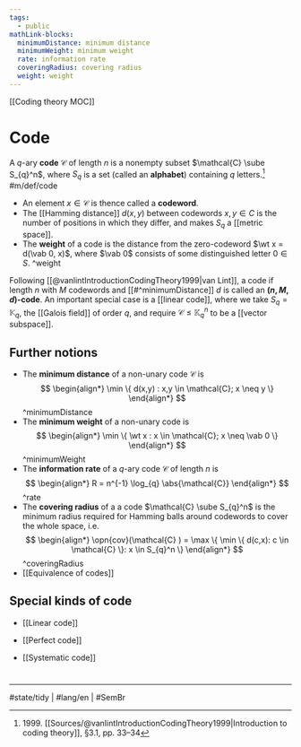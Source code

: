 ```yaml
---
tags:
  - public
mathLink-blocks:
  minimumDistance: minimum distance
  minimumWeight: minimum weight
  rate: information rate
  coveringRadius: covering radius
  weight: weight
---
```

[[Coding theory MOC]]
# Code

A $q$-ary **code** $\mathcal{C}$ of length $n$ is a nonempty subset $\mathcal{C} \sube S_{q}^n$,
where $S_{q}$ is a set (called an **alphabet**) containing $q$ letters.[^1999] #m/def/code 

- An element $x \in \mathcal{C}$ is thence called a **codeword**.
- The [[Hamming distance]] $d(x,y)$ between codewords $x,y \in C$ is the number of positions in which they differ, and makes $S_{q}$ a [[metric space]].
- The **weight** of a code is the distance from the zero-codeword $\wt x = d(\vab 0, x)$,
  where $\vab 0$ consists of some distinguished letter $0 \in S$. ^weight

Following [[@vanlintIntroductionCodingTheory1999|van Lint]], a code if length $n$ with $M$ codewords and [[#^minimumDistance]] $d$ is called an **$(n,M,d)$-code**.
An important special case is a [[linear code]], where we take $S_{q} = \mathbb{K}_{q}$, the [[Galois field]] of order $q$, and require $\mathcal{C} \leq \mathbb{K}_{q}^n$ to be a [[vector subspace]].


## Further notions

- The **minimum distance** of a non-unary code $\mathcal{C}$ is
$$
\begin{align*}
\min \{ d(x,y) : x,y \in \mathcal{C}; x \neq y \}
\end{align*}
$$ 
^minimumDistance
- The **minimum weight** of a non-unary code is
  $$
  \begin{align*}
  \min \{ \wt x : x \in \mathcal{C}; x \neq \vab 0 \}
  \end{align*}
  $$
  ^minimumWeight
- The **information rate** of a $q$-ary code $\mathcal{C}$ of length $n$ is
  $$
  \begin{align*}
  R = n^{-1} \log_{q} \abs{\mathcal{C}}
  \end{align*}
  $$
  ^rate
- The **covering radius** of a a code $\mathcal{C} \sube S_{q}^n$ is the minimum radius required for Hamming balls around codewords to cover the whole space, i.e.
  $$
  \begin{align*}
  \opn{cov}(\mathcal{C} ) = \max \{ \min \{ d(c,x): c \in \mathcal{C} \}: x \in S_{q}^n \}
  \end{align*}
  $$
  ^coveringRadius
- [[Equivalence of codes]]

## Special kinds of code

- [[Linear code]]
- [[Perfect code]]
- [[Systematic code]]

  [^1999]: 1999\. [[Sources/@vanlintIntroductionCodingTheory1999|Introduction to coding theory]], §3.1, pp. 33–34


#
---
#state/tidy | #lang/en | #SemBr
